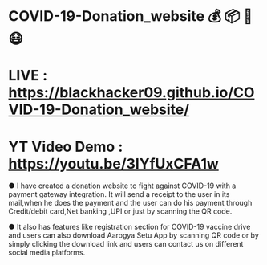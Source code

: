# COVID-19-Donation_website 💰 📦 💉 😷

 # LIVE : https://blackhacker09.github.io/COVID-19-Donation_website/ 
 # YT Video Demo : https://youtu.be/3IYfUxCFA1w

● I have created a donation website to fight against COVID-19 with a payment gateway integration. It will send a receipt to the user in its mail,when he does the payment and the user can do his payment through Credit/debit card,Net banking ,UPI or just by scanning the QR code.

● It also has features like registration section for COVID-19 vaccine drive and users can also download Aarogya Setu App by scanning QR code or by simply clicking the download link and users can contact us on different social media platforms.


